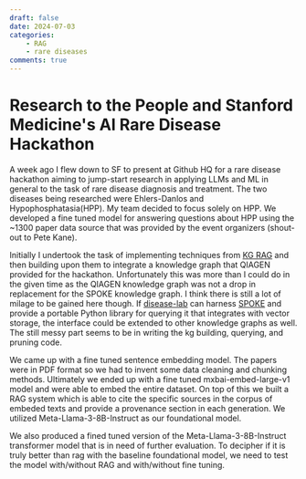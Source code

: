 ```yaml
---
draft: false
date: 2024-07-03
categories:
    - RAG
    - rare diseases
comments: true
---
```

# Research to the People and Stanford Medicine's AI Rare Disease Hackathon

A week ago I flew down to SF to present at Github HQ for a rare disease hackathon aiming to jump-start research in applying LLMs and ML in general to the task of rare disease diagnosis and treatment. The two diseases being researched were Ehlers-Danlos and Hypophosphatasia(HPP). My team decided to focus solely on HPP. We developed a fine tuned model for answering questions about HPP using the ~1300 paper data source that was provided by the event organizers (shout-out to Pete Kane).

Initially I undertook the task of implementing techniques from [KG RAG](https://github.com/BaranziniLab/KG_RAG) and then building upon them to integrate a knowledge graph that QIAGEN provided for the hackathon. Unfortunately this was more than I could do in the given time as the QIAGEN knowledge graph was not a drop in replacement for the SPOKE knowledge graph. I think there is still a lot of milage to be gained here though. If [disease-lab](https://github.com/keppy/disease-lab) can harness [SPOKE](https://spoke.ucsf.edu) and provide a portable Python library for querying it that integrates with vector storage, the interface could be extended to other knowledge graphs as well. The still messy part seems to be in writing the kg building, querying, and pruning code.

We came up with a fine tuned sentence embedding model. The papers were in PDF format so we had to invent some data cleaning and chunking methods. Ultimately we ended up with a fine tuned mxbai-embed-large-v1 model and were able to embed the entire dataset. On top of this we built a RAG system which is able to cite the specific sources in the corpus of embeded texts and provide a provenance section in each generation. We utilized Meta-Llama-3-8B-Instruct as our foundational model.

We also produced a fined tuned version of the Meta-Llama-3-8B-Instruct transformer model that is in need of further evaluation. To decipher if it is truly better than rag with the baseline foundational model, we need to test the model with/without RAG and with/without fine tuning.